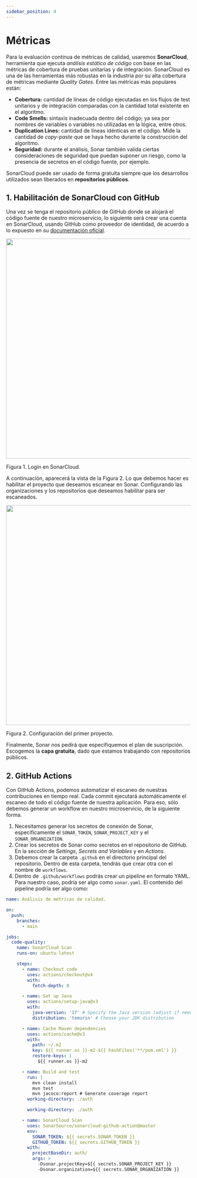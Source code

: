 ```yaml
---
sidebar_position: 4
---
```


# Métricas

Para la evaluación continua de métricas de calidad, usaremos __SonarCloud__, herramienta que ejecuta _análisis estático de código_ con base en las métricas de cobertura de pruebas unitarias y de integración. SonarCloud es una de las herramientas más robustas en la industria por su alta cobertura de métricas mediante _Quality Gates_. Entre las métricas más populares están:

* __Cobertura:__ cantidad de líneas de código ejecutadas en los flujos de test unitarios y de integración comparadas con la cantidad total existente en el algoritmo.
* __Code Smells:__ sintaxis inadecuada dentro del código; ya sea por nombres de variables o variables no utilizadas en la lógica, entre otros.
* __Duplication Lines:__ cantidad de líneas idénticas en el código. Mide la cantidad de _copy-paste_ que se haya hecho durante la construcción del algoritmo.
* __Seguridad:__ durante el análisis, Sonar también valida ciertas consideraciones de seguridad que puedan suponer un riesgo, como la presencia de secretos en el código fuente, por ejemplo.

SonarCloud puede ser usado de forma gratuita siempre que los desarrollos utilizados sean liberados en __repositorios públicos__. 

## 1. Habilitación de SonarCloud con GitHub

Una vez se tenga el repositorio público de GitHub donde se alojará el código fuente de nuestro microservicio, lo siguiente será crear una cuenta en SonarCloud, usando GitHub como proveedor de identidad, de acuerdo a lo expuesto en su [documentación oficial](https://docs.sonarsource.com/sonarqube-cloud/getting-started/github/). 

<img src="../../img/testing/metricas/login.webp" width="600px" />

Figura 1. Login en SonarCloud.

A continuación, aparecerá la vista de la Figura 2. Lo que debemos hacer es habilitar el proyecto que deseamos escanear en Sonar. Configurando las organizaciones y los repositorios que deseamos habilitar para ser escaneados.

<img src="../../img/testing/metricas/first.webp" width="600px" />

Figura 2. Configuración del primer proyecto.

Finalmente, Sonar nos pedirá que especifiquemos el plan de suscripción. Escogemos la __capa gratuita__, dado que estamos trabajando con repositorios públicos. 

## 2. GitHub Actions

Con GitHub Actions, podemos automatizar el escaneo de nuestras contribuciones en tiempo real. Cada commit ejecutará automáticamente el escaneo de todo el código fuente de nuestra aplicación. Para eso, sólo debemos generar un workflow en nuestro microservicio, de la siguiente forma.

1. Necesitamos generar los secretos de conexión de Sonar, especificamente el `SONAR_TOKEN`, `SONAR_PROJECT_KEY` y el `SONAR_ORGANIZATION`.
2. Crear los secretos de Sonar como secretos en el repositorio de GitHub. En la sección de _Settings_, _Secrets and Variables_ y en _Actions_. 
3. Debemos crear la carpeta `.github` en el directorio principal del repositorio. Dentro de esta carpeta, tendrás que crear otra con el nombre de `workflows`.
4. Dentro de `.github/workflows` podrás crear un pipeline en formato YAML. Para nuestro caso, podría ser algo como `sonar.yaml`. El contenido del pipeline podría ser algo como:

```yaml
name: Análisis de métricas de calidad.

on:
  push:
    branches:
      - main

jobs:
  code-quality:
    name: SonarCloud Scan
    runs-on: ubuntu-latest

    steps:
      - name: Checkout code
        uses: actions/checkout@v4
        with:
          fetch-depth: 0

      - name: Set up Java
        uses: actions/setup-java@v3
        with:
          java-version: '17' # Specify the Java version (adjust if needed)
          distribution: 'temurin' # Choose your JDK distribution

      - name: Cache Maven dependencies
        uses: actions/cache@v3
        with:
          path: ~/.m2
          key: ${{ runner.os }}-m2-${{ hashFiles('**/pom.xml') }}
          restore-keys: |
            ${{ runner.os }}-m2

      - name: Build and test
        run: |
          mvn clean install
          mvn test
          mvn jacoco:report # Generate coverage report
        working-directory: ./auth

        working-directory: ./auth

      - name: SonarCloud Scan
        uses: SonarSource/sonarcloud-github-action@master
        env:
          SONAR_TOKEN: ${{ secrets.SONAR_TOKEN }}
          GITHUB_TOKEN: ${{ secrets.GITHUB_TOKEN }}
        with:
          projectBaseDir: auth/
          args: >
            -Dsonar.projectKey=${{ secrets.SONAR_PROJECT_KEY }}
            -Dsonar.organization=${{ secrets.SONAR_ORGANIZATION }}
```